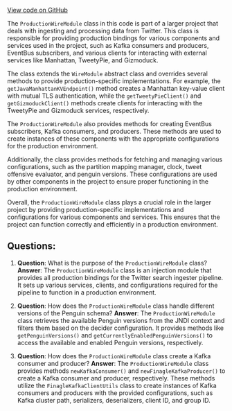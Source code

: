 [View code on GitHub](https://github.com/misbahsy/the-algorithm/src/java/com/twitter/search/ingester/pipeline/wire/ProductionWireModule.java)

The `ProductionWireModule` class in this code is part of a larger project that deals with ingesting and processing data from Twitter. This class is responsible for providing production bindings for various components and services used in the project, such as Kafka consumers and producers, EventBus subscribers, and various clients for interacting with external services like Manhattan, TweetyPie, and Gizmoduck.

The class extends the `WireModule` abstract class and overrides several methods to provide production-specific implementations. For example, the `getJavaManhattanKVEndpoint()` method creates a Manhattan key-value client with mutual TLS authentication, while the `getTweetyPieClient()` and `getGizmoduckClient()` methods create clients for interacting with the TweetyPie and Gizmoduck services, respectively.

The `ProductionWireModule` also provides methods for creating EventBus subscribers, Kafka consumers, and producers. These methods are used to create instances of these components with the appropriate configurations for the production environment.

Additionally, the class provides methods for fetching and managing various configurations, such as the partition mapping manager, clock, tweet offensive evaluator, and penguin versions. These configurations are used by other components in the project to ensure proper functioning in the production environment.

Overall, the `ProductionWireModule` class plays a crucial role in the larger project by providing production-specific implementations and configurations for various components and services. This ensures that the project can function correctly and efficiently in a production environment.
## Questions: 
 1. **Question**: What is the purpose of the `ProductionWireModule` class?
   **Answer**: The `ProductionWireModule` class is an injection module that provides all production bindings for the Twitter search ingester pipeline. It sets up various services, clients, and configurations required for the pipeline to function in a production environment.

2. **Question**: How does the `ProductionWireModule` class handle different versions of the Penguin schema?
   **Answer**: The `ProductionWireModule` class retrieves the available Penguin versions from the JNDI context and filters them based on the decider configuration. It provides methods like `getPenguinVersions()` and `getCurrentlyEnabledPenguinVersions()` to access the available and enabled Penguin versions, respectively.

3. **Question**: How does the `ProductionWireModule` class create a Kafka consumer and producer?
   **Answer**: The `ProductionWireModule` class provides methods `newKafkaConsumer()` and `newFinagleKafkaProducer()` to create a Kafka consumer and producer, respectively. These methods utilize the `FinagleKafkaClientUtils` class to create instances of Kafka consumers and producers with the provided configurations, such as Kafka cluster path, serializers, deserializers, client ID, and group ID.
